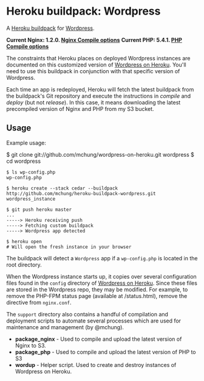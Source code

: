 Heroku buildpack: Wordpress
===========================

A [Heroku buildpack](http://devcenter.heroku.com/articles/buildpack) for [Wordpress](http://wordpress.org).

**Current Nginx: 1.2.0. [Nginx Compile options](https://github.com/mchung/heroku-buildpack-wordpress/blob/master/support/package_nginx)**
**Current PHP: 5.4.1. [PHP Compile options](https://github.com/mchung/heroku-buildpack-wordpress/blob/master/support/package_php)**

The constraints that Heroku places on deployed Wordpress instances are documented on this customized version of [Wordpress on Heroku](http://github.com/mchung/wordpress-on-heroku).  You'll need to use this buildpack in conjunction with that specific version of Wordpress.

Each time an app is redeployed, Heroku will fetch the latest buildpack from the buildpack's Git repository and execute the instructions in *compile* and *deploy* (but not *release*).  In this case, it means downloading the latest precompiled version of Nginx and PHP from my S3 bucket.


Usage
-----

Example usage:

  $ git clone git://github.com/mchung/wordpress-on-heroku.git wordpress
  $ cd wordpress

    $ ls wp-config.php
    wp-config.php

    $ heroku create --stack cedar --buildpack http://github.com/mchung/heroku-buildpack-wordpress.git wordpress_instance

    $ git push heroku master
    ...
    -----> Heroku receiving push
    -----> Fetching custom buildpack
    -----> Wordpress app detected

    $ heroku open 
    # Will open the fresh instance in your browser


The buildpack will detect a `Wordpress` app if a `wp-config.php` is located in the root directory.  

When the Wordpress instance starts up, it copies over several configuration files found in the `config` directory of [Wordpress on Heroku](http://github.com/mchung/wordpress-on-heroku). Since these files are stored in the Wordpress repo, they may be modified.  For example, to remove the PHP-FPM status page (available at /status.html), remove the directive from `nginx.conf`.

The `support` directory also contains a handful of compilation and deployment scripts to automate several processes which are used for maintenance and management (by @mchung).

* **package_nginx** - Used to compile and upload the latest version of Nginx to S3.
* **package_php** - Used to compile and upload the latest version of PHP to S3
* **wordup** - Helper script. Used to create and destroy instances of Wordpress on Heroku.


